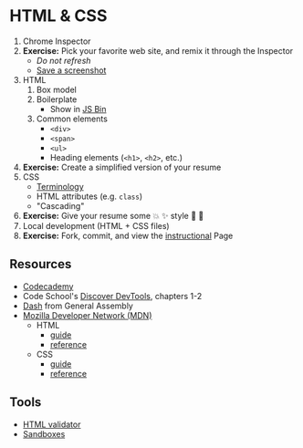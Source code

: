 # HTML & CSS

1. Chrome Inspector
1. **Exercise:** Pick your favorite web site, and remix it through the Inspector
    * *Do not refresh*
    * [Save a screenshot](http://www.take-a-screenshot.org/)
1. HTML
    1. Box model
    1. Boilerplate
        * Show in [JS Bin](http://jsbin.com/)
    1. Common elements
        * `<div>`
        * `<span>`
        * `<ul>`
        * Heading elements (`<h1>`, `<h2>`, etc.)
1. **Exercise:** Create a simplified version of your resume
1. CSS
    * [Terminology](https://developer.mozilla.org/en-US/docs/Web/Guide/CSS/Getting_started/Selectors)
    * HTML attributes (e.g. `class`)
    * "Cascading"
1. **Exercise:** Give your resume some :boom: :sparkles: style :star2: :tada:
1. Local development (HTML + CSS files)
1. **Exercise:** Fork, commit, and view the [instructional](https://github.com/bfl-itp/instructional/) Page

## Resources

* [Codecademy](http://www.codecademy.com/en/tracks/web)
* Code School's [Discover DevTools](http://discover-devtools.codeschool.com/), chapters 1-2
* [Dash](https://dash.generalassemb.ly/) from General Assembly
* [Mozilla Developer Network (MDN)](https://developer.mozilla.org/)
    * HTML
        * [guide](https://developer.mozilla.org/en-US/docs/Web/Guide/HTML/Introduction)
        * [reference](https://developer.mozilla.org/en-US/docs/Web/HTML/Element)
    * CSS
        * [guide](https://developer.mozilla.org/en-US/docs/Web/Guide/CSS/Getting_started)
        * [reference](https://developer.mozilla.org/en-US/docs/Web/CSS/Reference)

## Tools

* [HTML validator](http://validator.w3.org/)
* [Sandboxes](https://github.com/advanced-js/syllabus#htmlcssjs-sandboxes)
